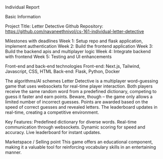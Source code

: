 Individual Report

Basic Information

Project Title: Letter Detective
Github Repository: https://github.com/navaneethnivol/cs-161-individual-letter-detective 

Milestones with deadlines
Week 1: Setup repo and flask application, implement authentication
Week 2: Build the frontend application
Week 3: Build the backend apis and multiplayer logic
Week 4: Integrate backend with frontend
Week 5: Testing and UI enhancements


Front-end and back-end technologies
Front-end: Next.js, Tailwind, Javascript, CSS, HTML
Back-end: Flask, Python, Docker


The algorithms/AI schemes
Letter Detective is a multiplayer word-guessing game that uses websockets for real-time player interaction. Both players receive the same random word from a predefined dictionary, competing to guess it faster and earn points. Beware, though – the game only allows a limited number of incorrect guesses. Points are awarded based on the speed of correct guesses and revealed letters. The leaderboard updates in real-time, creating a competitive environment.

Key Features:
Predefined dictionary for diverse words.
Real-time communication through websockets.
Dynamic scoring for speed and accuracy.
Live leaderboard for instant updates.

Marketspace / Selling point
This game offers an educational component, making it a valuable tool for reinforcing vocabulary skills in an entertaining manner.
